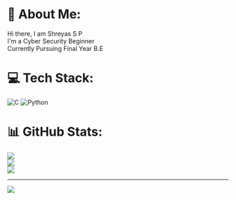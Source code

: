 # 💫 About Me:
Hi there, I am Shreyas S P<br>I'm a Cyber Security Beginner<br>Currently Pursuing Final Year B.E<br>


# 💻 Tech Stack:
![C](https://img.shields.io/badge/c-%2300599C.svg?style=for-the-badge&logo=c&logoColor=white) ![Python](https://img.shields.io/badge/python-3670A0?style=for-the-badge&logo=python&logoColor=ffdd54)
# 📊 GitHub Stats:
![](https://github-readme-stats.vercel.app/api?username=Shreyassp007&theme=dark&hide_border=false&include_all_commits=false&count_private=false)<br/>
![](https://github-readme-streak-stats.herokuapp.com/?user=Shreyassp007&theme=dark&hide_border=false)<br/>
![](https://github-readme-stats.vercel.app/api/top-langs/?username=Shreyassp007&theme=dark&hide_border=false&include_all_commits=false&count_private=false&layout=compact)

---
[![](https://visitcount.itsvg.in/api?id=Shreyassp007&icon=0&color=0)](https://visitcount.itsvg.in)

<!-- Proudly created with GPRM ( https://gprm.itsvg.in ) -->
